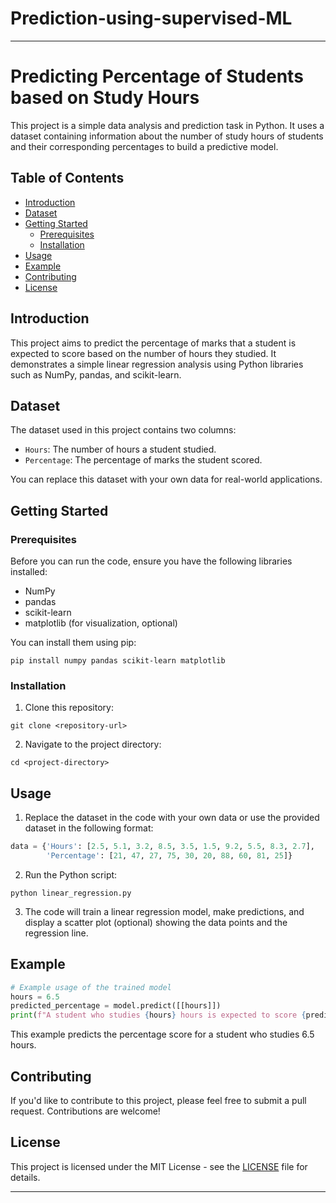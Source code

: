# Prediction-using-supervised-ML


---

# Predicting Percentage of Students based on Study Hours

This project is a simple data analysis and prediction task in Python. It uses a dataset containing information about the number of study hours of students and their corresponding percentages to build a predictive model.

## Table of Contents

- [Introduction](#introduction)
- [Dataset](#dataset)
- [Getting Started](#getting-started)
  - [Prerequisites](#prerequisites)
  - [Installation](#installation)
- [Usage](#usage)
- [Example](#example)
- [Contributing](#contributing)
- [License](#license)

## Introduction

This project aims to predict the percentage of marks that a student is expected to score based on the number of hours they studied. It demonstrates a simple linear regression analysis using Python libraries such as NumPy, pandas, and scikit-learn.

## Dataset

The dataset used in this project contains two columns:

- `Hours`: The number of hours a student studied.
- `Percentage`: The percentage of marks the student scored.

You can replace this dataset with your own data for real-world applications.

## Getting Started

### Prerequisites

Before you can run the code, ensure you have the following libraries installed:

- NumPy
- pandas
- scikit-learn
- matplotlib (for visualization, optional)

You can install them using pip:

```shell
pip install numpy pandas scikit-learn matplotlib
```

### Installation

1. Clone this repository:

```shell
git clone <repository-url>
```

2. Navigate to the project directory:

```shell
cd <project-directory>
```

## Usage

1. Replace the dataset in the code with your own data or use the provided dataset in the following format:

```python
data = {'Hours': [2.5, 5.1, 3.2, 8.5, 3.5, 1.5, 9.2, 5.5, 8.3, 2.7],
        'Percentage': [21, 47, 27, 75, 30, 20, 88, 60, 81, 25]}
```

2. Run the Python script:

```shell
python linear_regression.py
```

3. The code will train a linear regression model, make predictions, and display a scatter plot (optional) showing the data points and the regression line.

## Example

```python
# Example usage of the trained model
hours = 6.5
predicted_percentage = model.predict([[hours]])
print(f"A student who studies {hours} hours is expected to score {predicted_percentage[0]:.2f}%.")
```

This example predicts the percentage score for a student who studies 6.5 hours.

## Contributing

If you'd like to contribute to this project, please feel free to submit a pull request. Contributions are welcome!

## License

This project is licensed under the MIT License - see the [LICENSE](LICENSE) file for details.

---
